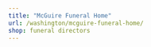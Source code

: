 ```yaml
---
title: "McGuire Funeral Home"
url: /washington/mcguire-funeral-home/
shop: funeral directors
---
```

